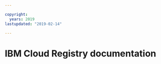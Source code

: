 ```yaml
---

copyright:
  years: 2019
lastupdated: "2019-02-14"

---
```



# IBM Cloud Registry documentation


